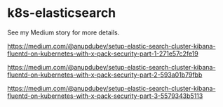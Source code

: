 # k8s-elasticsearch

See my Medium story for more details.

https://medium.com/@anupdubey/setup-elastic-search-cluster-kibana-fluentd-on-kubernetes-with-x-pack-security-part-1-271e57c2fe19

https://medium.com/@anupdubey/setup-elastic-search-cluster-kibana-fluentd-on-kubernetes-with-x-pack-security-part-2-593a01b79fbb

https://medium.com/@anupdubey/setup-elastic-search-cluster-kibana-fluentd-on-kubernetes-with-x-pack-security-part-3-5579343b5113

